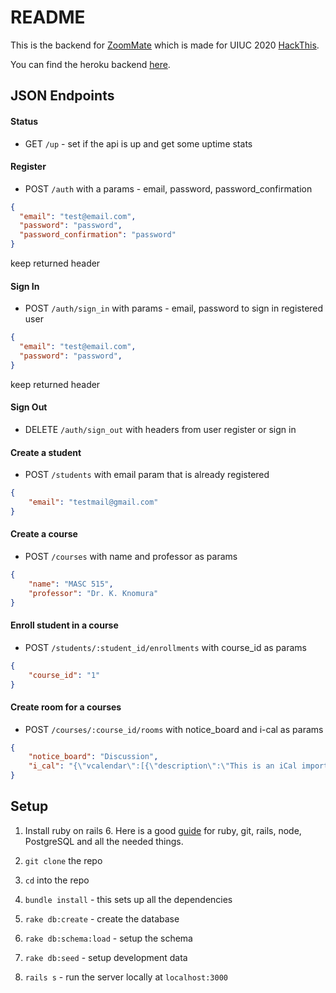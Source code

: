 # README

This is the backend for [ZoomMate](http://gifted-galileo-517037.netlify.app/) which is made for UIUC 2020 [HackThis](https://acm.illinois.edu/hackthis).

You can find the heroku backend [here](https://zmate.herokuapp.com/up).

## JSON Endpoints

#### Status

* GET `/up` - set if the api is up and get some uptime stats


#### Register

* POST `/auth` with a params -
email, password, password_confirmation
```json
{
  "email": "test@email.com",
  "password": "password",
  "password_confirmation": "password"
}
```
keep returned header

#### Sign In

* POST `/auth/sign_in` with params - email, password to sign in registered user
```json
{
  "email": "test@email.com",
  "password": "password",
}
```
keep returned header

#### Sign Out

* DELETE `/auth/sign_out` with headers from user register or sign in

#### Create a student

* POST `/students` with email param that is already registered
```json
{
	"email": "testmail@gmail.com"
}
```  

#### Create a course

* POST `/courses` with name and professor as params
```json
{
	"name": "MASC 515",
	"professor": "Dr. K. Knomura"
}
```

#### Enroll student in a course
* POST `/students/:student_id/enrollments` with course_id as params
```Json
{
	"course_id": "1"
}
```

#### Create room for a courses
* POST `/courses/:course_id/rooms` with notice_board and i-cal as params
```JSON
{
	"notice_board": "Discussion",
	"i_cal": "{\"vcalendar\":[{\"description\":\"This is an iCal import for fall 2020 classes\",\"prodid\":\"-//University of Southern California//NONSGML myUSC//EN\",\"calscale\":\"GREGORIAN\",\"version\":\"2.0\",\"x-wr-calname\":\"fall 2020 Classes\",\"method\":\"PUBLISH\",\"vtimezone\":[{\"tzid\":\"America/Los_Angeles\",\"daylight\":[{\"tzoffsetfrom\":\"-0800\",\"rrule\":{\"freq\":\"YEARLY\",\"bymonth\":\"3\",\"byday\":\"2SU\"},\"dtstart\":\"20200308T020000\",\"tzname\":\"PDT\",\"tzoffsetto\":\"-0700\"}],\"standard\":[{\"tzoffsetfrom\":\"-0700\",\"rrule\":\"FREQ=YEARLY;BYMONTH=11;BYDAY=1SU\",\"dtstart\":\"20201101T020000\",\"tzname\":\"PST\",\"tzoffsetto\":\"-0800\"}]}],\"vevent\":[{\"created\":\"20200821T205821\",\"uid\":\"20203-30056-1598068701-0@my.usc.edu\",\"rrule\":{\"freq\":\"WEEKLY\",\"interval\":\"1\",\"until\":\"20201209T000000\",\"byday\":\"MO\",\"we\":null},\"exdate\":[[\"20200907T153000\",\"20201125T153000\"],{\"tzid\":\"America/Los_Angeles\"}],\"dtend\":[\"20200824T165000\",{\"tzid\":\"America/Los_Angeles\"}],\"transp\":\"OPAQUE\",\"summary\":\"CSCI 596: Scientific Computing and Visualization (Lecture)\",\"dtstart\":[\"20200824T153000\",{\"tzid\":\"America/Los_Angeles\"}],\"dtstamp\":[\"20200821T205821\",{\"tzid\":\"America/Los_Angeles\"}],\"location\":\"Online\",\"sequence\":\"0\"},{\"created\":\"20200821T205821\",\"uid\":\"20203-30146-1598068701-1@my.usc.edu\",\"rrule\":{\"freq\":\"WEEKLY\",\"interval\":\"1\",\"until\":\"20201209T000000\",\"byday\":\"FR\"},\"exdate\":[[\"20201127T153000\"],{\"tzid\":\"America/Los_Angeles\"}],\"dtend\":[\"20200828T165000\",{\"tzid\":\"America/Los_Angeles\"}],\"transp\":\"OPAQUE\",\"summary\":\"CSCI 596: Scientific Computing and Visualization (Discussion)\",\"dtstart\":[\"20200828T153000\",{\"tzid\":\"America/Los_Angeles\"}],\"dtstamp\":[\"20200821T205821\",{\"tzid\":\"America/Los_Angeles\"}],\"location\":\"Online\",\"sequence\":\"0\"},{\"created\":\"20200821T205821\",\"uid\":\"20203-30100-1598068701-2@my.usc.edu\",\"rrule\":{\"freq\":\"WEEKLY\",\"interval\":\"1\",\"until\":\"20201124T000000\",\"byday\":\"TU\",\"th\":null},\"dtend\":[\"20200818T105000\",{\"tzid\":\"America/Los_Angeles\"}],\"transp\":\"OPAQUE\",\"summary\":\"CSCI 455: Introduction to Programming Systems Design (Lecture)\",\"dtstart\":[\"20200818T093000\",{\"tzid\":\"America/Los_Angeles\"}],\"dtstamp\":[\"20200821T205821\",{\"tzid\":\"America/Los_Angeles\"}],\"location\":\"Online\",\"sequence\":\"0\"},{\"created\":\"20200821T205821\",\"uid\":\"20203-30192-1598068701-3@my.usc.edu\",\"rrule\":{\"freq\":\"WEEKLY\",\"interval\":\"1\",\"until\":\"20201124T000000\",\"byday\":\"FR\"},\"dtend\":[\"20200821T095000\",{\"tzid\":\"America/Los_Angeles\"}],\"transp\":\"OPAQUE\",\"summary\":\"CSCI 455: Introduction to Programming Systems Design (Lab)\",\"dtstart\":[\"20200821T080000\",{\"tzid\":\"America/Los_Angeles\"}],\"dtstamp\":[\"20200821T205821\",{\"tzid\":\"America/Los_Angeles\"}],\"location\":\"Online\",\"sequence\":\"0\"}]}]}"
}
```

## Setup

1. Install ruby on rails 6. Here is a good [guide](https://gorails.com/setup/ubuntu/18.04) for ruby, git, rails, node, PostgreSQL and all the needed things.

2. `git clone` the repo

3. `cd` into the repo

4. `bundle install` - this sets up all the dependencies

5. `rake db:create` - create the database

6. `rake db:schema:load` - setup the schema

7. `rake db:seed` - setup development data

8. `rails s` - run the server locally at `localhost:3000`
